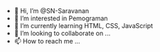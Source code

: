 - 👋 Hi, I’m @SN-Saravanan
- 👀 I’m interested in Pemograman
- 🌱 I’m currently learning HTML, CSS, JavaScript
- 💞️ I’m looking to collaborate on ...
- 📫 How to reach me ...

<!---
SN-Saravanan/SN-Saravanan is a ✨ special ✨ repository because its `README.md` (this file) appears on your GitHub profile.
You can click the Preview link to take a look at your changes.
--->
